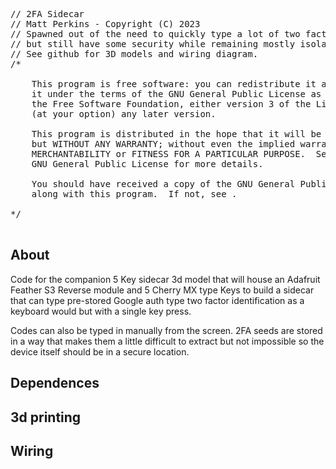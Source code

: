 <PRE>
// 2FA Sidecar
// Matt Perkins - Copyright (C) 2023
// Spawned out of the need to quickly type a lot of two factor authentication
// but still have some security while remaining mostly isolated from the host system.
// See github for 3D models and wiring diagram.
/*

    This program is free software: you can redistribute it and/or modify
    it under the terms of the GNU General Public License as published by
    the Free Software Foundation, either version 3 of the License, or
    (at your option) any later version.

    This program is distributed in the hope that it will be useful,
    but WITHOUT ANY WARRANTY; without even the implied warranty of
    MERCHANTABILITY or FITNESS FOR A PARTICULAR PURPOSE.  See the
    GNU General Public License for more details.

    You should have received a copy of the GNU General Public License
    along with this program.  If not, see <https://www.gnu.org/licenses/>.

*/

</PRE>
<h2>About</h2> 
Code for the companion 5 Key sidecar 3d model that will house an Adafruit Feather S3 Reverse module and 5 Cherry MX type Keys to build a sidecar that can type pre-stored Google auth type two factor identification as a keyboard would but with a single key press. <p> 
Codes can also be typed in manually from the screen.  2FA seeds are stored in a way that makes them a little difficult to extract but not impossible so the device itself should be in a secure location. 

<h2>Dependences</h2>

<h2>3d printing</h2>

<h2>Wiring</h3>


